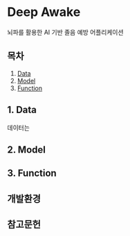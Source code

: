 # Deep Awake
뇌파를 활용한 AI 기반 졸음 예방 어플리케이션

## 목차
1. [Data](#1.-Data)
2. [Model](#2.-Model)
3. [Function](#3.-Function)

## 1. Data
데이터는
## 2. Model
## 3. Function
## 개발환경
## 참고문헌
